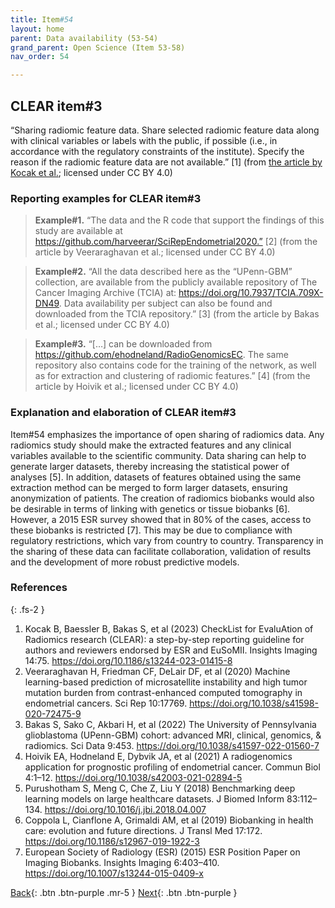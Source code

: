 ```yaml
---
title: Item#54
layout: home
parent: Data availability (53-54)
grand_parent: Open Science (Item 53-58)
nav_order: 54

---
```


## CLEAR item#3


“Sharing radiomic feature data. Share selected radiomic feature data along with clinical variables or labels with the public, if possible (i.e., in accordance with the regulatory constraints of the institute). Specify the reason if the radiomic feature data are not available.” [1] (from [the article by Kocak et al.](https://insightsimaging.springeropen.com/articles/10.1186/s13244-023-01415-8); licensed under CC BY 4.0)


### Reporting examples for CLEAR item#3

> **Example#1.** “The data and the R code that support the findings of this study are available at https://github.com/harveerar/SciRepEndometrial2020.” [2] (from the article by  Veeraraghavan et al.; licensed under CC BY 4.0)

> **Example#2.** “All the data described here as the “UPenn-GBM” collection, are available from the publicly available repository of The Cancer Imaging Archive (TCIA) at: https://doi.org/10.7937/TCIA.709X-DN49. Data availability per subject can also be found and downloaded from the TCIA repository.” [3] (from the article by  Bakas et al.; licensed under CC BY 4.0)

> **Example#3.** “[…] can be downloaded from https://github.com/ehodneland/RadioGenomicsEC. The same repository also contains code for the training of the network, as well as for extraction and clustering of radiomic features.” [4] (from the article by  Hoivik  et al.; licensed under CC BY 4.0)

### Explanation and elaboration of CLEAR item#3

Item#54 emphasizes the importance of open sharing of radiomics data. Any radiomics study should make the extracted features and any clinical variables available to the scientific community. Data sharing can help to generate larger datasets, thereby increasing the statistical power of analyses [5]. In addition, datasets of features obtained using the same extraction method can be merged to form larger datasets, ensuring anonymization of patients. The creation of radiomics biobanks would also be desirable in terms of linking with genetics or tissue biobanks [6]. However, a 2015 ESR survey showed that in 80% of the cases, access to these biobanks is restricted [7]. This may be due to compliance with regulatory restrictions, which vary from country to country. Transparency in the sharing of these data can facilitate collaboration, validation of results and the development of more robust predictive models.

### References

{: .fs-2 }

1. 	Kocak B, Baessler B, Bakas S, et al (2023) CheckList for EvaluAtion of Radiomics research (CLEAR): a step-by-step reporting guideline for authors and reviewers endorsed by ESR and EuSoMII. Insights Imaging 14:75. https://doi.org/10.1186/s13244-023-01415-8
2. 	Veeraraghavan H, Friedman CF, DeLair DF, et al (2020) Machine learning-based prediction of microsatellite instability and high tumor mutation burden from contrast-enhanced computed tomography in endometrial cancers. Sci Rep 10:17769. https://doi.org/10.1038/s41598-020-72475-9
3. 	Bakas S, Sako C, Akbari H, et al (2022) The University of Pennsylvania glioblastoma (UPenn-GBM) cohort: advanced MRI, clinical, genomics, & radiomics. Sci Data 9:453. https://doi.org/10.1038/s41597-022-01560-7
4. 	Hoivik EA, Hodneland E, Dybvik JA, et al (2021) A radiogenomics application for prognostic profiling of endometrial cancer. Commun Biol 4:1–12. https://doi.org/10.1038/s42003-021-02894-5
5. 	Purushotham S, Meng C, Che Z, Liu Y (2018) Benchmarking deep learning models on large healthcare datasets. J Biomed Inform 83:112–134. https://doi.org/10.1016/j.jbi.2018.04.007
6. 	Coppola L, Cianflone A, Grimaldi AM, et al (2019) Biobanking in health care: evolution and future directions. J Transl Med 17:172. https://doi.org/10.1186/s12967-019-1922-3
7. 	European Society of Radiology (ESR) (2015) ESR Position Paper on Imaging Biobanks. Insights Imaging 6:403–410. https://doi.org/10.1007/s13244-015-0409-x

[Back](https://radiomic.github.io/CLEAR-E3/docs/Item2.html){: .btn .btn-purple .mr-5 }
[Next](https://radiomic.github.io/CLEAR-E3/docs/Item4.html){: .btn .btn-purple   }
